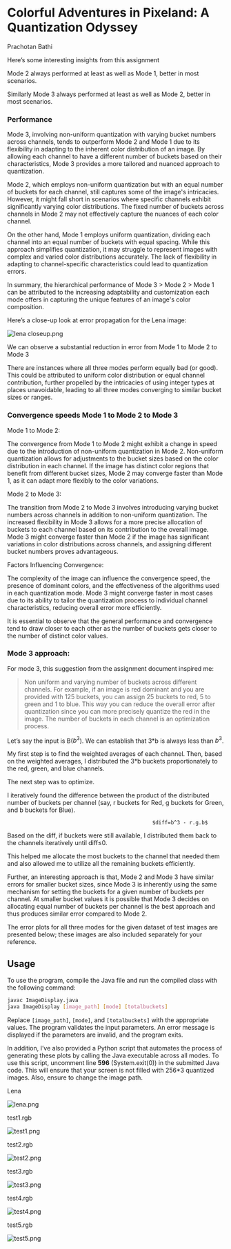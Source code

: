 # Colorful Adventures in Pixeland: A Quantization Odyssey

Prachotan Bathi

Here’s some interesting insights from this assignment

Mode 2 always performed at least as well as Mode 1, better in most scenarios.

Similarly Mode 3 always performed at least as well as Mode 2, better in most scenarios.

### Performance

Mode 3, involving non-uniform quantization with varying bucket numbers across channels, tends to outperform Mode 2 and Mode 1 due to its flexibility in adapting to the inherent color distribution of an image. By allowing each channel to have a different number of buckets based on their characteristics, Mode 3 provides a more tailored and nuanced approach to quantization.

Mode 2, which employs non-uniform quantization but with an equal number of buckets for each channel, still captures some of the image's intricacies. However, it might fall short in scenarios where specific channels exhibit significantly varying color distributions. The fixed number of buckets across channels in Mode 2 may not effectively capture the nuances of each color channel.

On the other hand, Mode 1 employs uniform quantization, dividing each channel into an equal number of buckets with equal spacing. While this approach simplifies quantization, it may struggle to represent images with complex and varied color distributions accurately. The lack of flexibility in adapting to channel-specific characteristics could lead to quantization errors.

In summary, the hierarchical performance of Mode 3 > Mode 2 > Mode 1 can be attributed to the increasing adaptability and customization each mode offers in capturing the unique features of an image's color composition.

Here’s a close-up look at error propagation for the Lena image:

![lena closeup.png](./lenaplots/lena%20closeup.png)

We can observe a substantial reduction in error from Mode 1 to Mode 2 to Mode 3

There are instances where all three modes perform equally bad (or good). This could be attributed to uniform color distribution or equal channel contribution, further propelled by the intricacies of using integer types at places unavoidable, leading to all three modes converging to similar bucket sizes or ranges.

### Convergence speeds Mode 1 to Mode 2 to Mode 3

Mode 1 to Mode 2:

The convergence from Mode 1 to Mode 2 might exhibit a change in speed due to the introduction of non-uniform quantization in Mode 2. Non-uniform quantization allows for adjustments to the bucket sizes based on the color distribution in each channel.
If the image has distinct color regions that benefit from different bucket sizes, Mode 2 may converge faster than Mode 1, as it can adapt more flexibly to the color variations.

Mode 2 to Mode 3:

The transition from Mode 2 to Mode 3 involves introducing varying bucket numbers across channels in addition to non-uniform quantization. The increased flexibility in Mode 3 allows for a more precise allocation of buckets to each channel based on its contribution to the overall image.
Mode 3 might converge faster than Mode 2 if the image has significant variations in color distributions across channels, and assigning different bucket numbers proves advantageous.

Factors Influencing Convergence:

The complexity of the image can influence the convergence speed, the presence of dominant colors, and the effectiveness of the algorithms used in each quantization mode.
Mode 3 might converge faster in most cases due to its ability to tailor the quantization process to individual channel characteristics, reducing overall error more efficiently.

It is essential to observe that the general performance and convergence tend to draw closer to each other as the number of buckets gets closer to the number of distinct color values.

### Mode 3 approach:

For mode 3, this suggestion from the assignment document inspired me:

> Non uniform and varying number of buckets across different channels. For example, if an image is red dominant and you are provided with 125 buckets, you can assign 25 buckets to red, 5 to green and 1 to blue. This way you can reduce the overall error after quantization since you can more precisely quantize the red in the image. The number of buckets in each channel is an optimization process.
> 

Let’s say the input is B($b^3$). We can establish that 3*b is always less than $b^3$.

My first step is to find the weighted averages of each channel. Then, based on the weighted averages, I distributed the 3*b buckets proportionately to the red, green, and blue channels.

The next step was to optimize.

I iteratively found the difference between the product of the distributed number of buckets per channel (say, r buckets for Red, g buckets for Green, and b buckets for Blue).

                                                   $diff=b^3 - r.g.b$

Based on the diff, if buckets were still available, I distributed them back to the channels iteratively until diff≤0. 

This helped me allocate the most buckets to the channel that needed them and also allowed me to utilize all the remaining buckets efficiently.

Further, an interesting approach is that, Mode 2 and Mode 3 have similar errors for smaller bucket sizes, since Mode 3 is inherently using the same mechanism for setting the buckets for a given number of buckets per channel. At smaller bucket values it is possible that Mode 3 decides on allocating equal number of buckets per channel is the best approach and thus produces similar error compared to Mode 2.

The error plots for all three modes for the given dataset of test images are presented below; these images are also included separately for your reference.

## Usage

To use the program, compile the Java file and run the compiled class with the following command:

```bash
javac ImageDisplay.java
java ImageDisplay [image_path] [mode] [totalbuckets]
```

Replace `[image_path]`, `[mode]`, and `[totalbuckets]` with the appropriate values. The program validates the input parameters. An error message is displayed if the parameters are invalid, and the program exits.

In addition, I’ve also provided a Python script that automates the process of generating these plots by calling the Java executable across all modes. To use this script, uncomment line **596** (System.exit(0)) in the submitted Java code. This will ensure that your screen is not filled with 256*3 quantized images. Also, ensure to change the image path.

Lena

![lena.png](./lenaplots/lena.png)

test1.rgb

![test1.png](./lenaplots/test1.png)

test2.rgb

![test2.png](./lenaplots/test2.png)

test3.rgb

![test3.png](./lenaplots/test3.png)

test4.rgb

![test4.png](./lenaplots/test4.png)

test5.rgb

![test5.png](./lenaplots/test5.png)